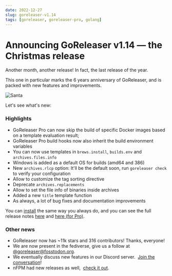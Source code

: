 ```yaml
---
date: 2022-12-27
slug: goreleaser-v1.14
tags: [goreleaser, goreleaser-pro, golang]
---
```


# Announcing GoReleaser v1.14 — the Christmas release

Another month, another release!
In fact, the last release of the year.

<!-- more -->

This one in particular marks the 6 years anniversary of GoReleaser, and is
packed with new features and improvements.

![Santa](https://carlosbecker.com/posts/goreleaser-v1.14/img.png)

Let's see what's new:

### Highlights

- GoReleaser Pro can now skip the build of specific Docker images based on a
  template evaluation result;
- GoReleaser Pro build hooks now also inherit the build environment variables
- You can now use templates in `brews.install`, `builds.env` and
  `archives.files.info`
- Windows is added as a default OS for builds (amd64 and 386)
- New `archives.rlcp` option: It'll be the default soon, run `goreleaser check`
  to verify your configuration
- Allow to customize the tag sorting directive
- Deprecate `archives.replacements`
- Allow to set the file info of binaries inside archives
- Added a new `title` template function
- As always, a lot of bug fixes and documentation improvements

You can [install][] the same way you always do, and you can see the full release
notes [here][oss-rel] and [here (for Pro)][pro-rel].

[install]: https://goreleaser.com/install
[pro-rel]: https://github.com/goreleaser/goreleaser-pro/releases/tag/v1.14.0-pro
[oss-rel]: https://github.com/goreleaser/goreleaser/releases/tag/v1.14.0

### Other news

- GoReleaser now has ~11k stars and 316 contributors! Thanks, everyone!
- We are now present in the fediverse, give us a follow at
  [@goreleaser@fosstodon.org](https://fosstodon.org/@goreleaser).
- We eventually discuss new features in our Discord server. 
  [Join the conversation](https://goreleaser.com/discord)!
- nFPM had new releases as well, 
  [check it out](https://github.com/goreleaser/nfpm/releases).
